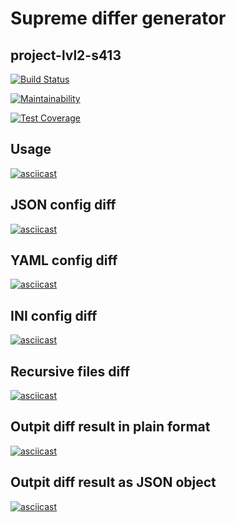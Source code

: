 # Supreme differ generator
## project-lvl2-s413

[![Build Status](https://travis-ci.com/amd-9/project-lvl2-s413.svg?branch=master)](https://travis-ci.com/amd-9/project-lvl2-s413)

[![Maintainability](https://api.codeclimate.com/v1/badges/cb33485a540475cc113c/maintainability)](https://codeclimate.com/github/amd-9/project-lvl2-s413/maintainability)

[![Test Coverage](https://api.codeclimate.com/v1/badges/cb33485a540475cc113c/test_coverage)](https://codeclimate.com/github/amd-9/project-lvl2-s413/test_coverage)

## Usage
[![asciicast](https://asciinema.org/a/T6Ys2BtFUrgS1VirD1Ax8rjO5.svg)](https://asciinema.org/a/T6Ys2BtFUrgS1VirD1Ax8rjO5)

## JSON config diff
[![asciicast](https://asciinema.org/a/aV1s5fZvBZtuhWhFlPAHCjpI2.svg)](https://asciinema.org/a/aV1s5fZvBZtuhWhFlPAHCjpI2)

## YAML config diff
[![asciicast](https://asciinema.org/a/IQ4mx6hMr7BLGpgvAF0hu1Hq3.svg)](https://asciinema.org/a/IQ4mx6hMr7BLGpgvAF0hu1Hq3)

## INI config diff
[![asciicast](https://asciinema.org/a/0FPhhWv3BOD0Ii5FsJKtNZXmX.svg)](https://asciinema.org/a/0FPhhWv3BOD0Ii5FsJKtNZXmX)

## Recursive files diff
[![asciicast](https://asciinema.org/a/nwD0lrYvkZnK1SryPmnTfG1oE.svg)](https://asciinema.org/a/nwD0lrYvkZnK1SryPmnTfG1oE)

## Outpit diff result in plain format
[![asciicast](https://asciinema.org/a/RecyAZSW2AITLBvrFc8cbf4Ac.svg)](https://asciinema.org/a/RecyAZSW2AITLBvrFc8cbf4Ac)

## Outpit diff result as JSON object
[![asciicast](https://asciinema.org/a/gg0RTsQRHOTBnXGBZmWm0DwZz.svg)](https://asciinema.org/a/gg0RTsQRHOTBnXGBZmWm0DwZz)